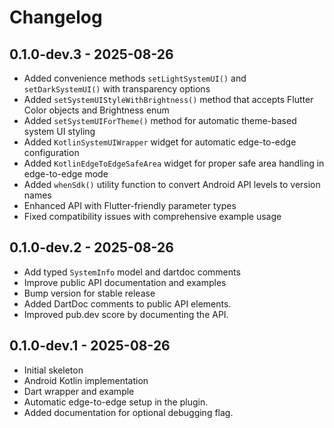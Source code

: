 # Changelog

## 0.1.0-dev.3 - 2025-08-26
- Added convenience methods `setLightSystemUI()` and `setDarkSystemUI()` with transparency options
- Added `setSystemUIStyleWithBrightness()` method that accepts Flutter Color objects and Brightness enum
- Added `setSystemUIForTheme()` method for automatic theme-based system UI styling
- Added `KotlinSystemUIWrapper` widget for automatic edge-to-edge configuration
- Added `KotlinEdgeToEdgeSafeArea` widget for proper safe area handling in edge-to-edge mode
- Added `whenSdk()` utility function to convert Android API levels to version names
- Enhanced API with Flutter-friendly parameter types
- Fixed compatibility issues with comprehensive example usage

## 0.1.0-dev.2 - 2025-08-26
- Add typed `SystemInfo` model and dartdoc comments
- Improve public API documentation and examples
- Bump version for stable release
- Added DartDoc comments to public API elements.
- Improved pub.dev score by documenting the API.

## 0.1.0-dev.1 - 2025-08-26
- Initial skeleton
- Android Kotlin implementation
- Dart wrapper and example
- Automatic edge-to-edge setup in the plugin.
- Added documentation for optional debugging flag.